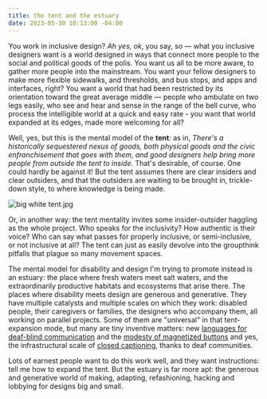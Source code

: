 ```yaml
---
title: the tent and the estuary
date: 2023-05-30 10:13:00 -04:00
---
```


You work in inclusive design? *Ah yes, ok*, you say, so — what you inclusive designers want is a world designed in ways that connect more people to the social and political goods of the polis. You want us all to be more aware, to gather more people into the mainstream. You want your fellow designers to make more flexible sidewalks, and thresholds, and bus stops, and apps and interfaces, right? You want a world that had been restricted by its orientation toward the great average middle — people who ambulate on two legs easily, who see and hear and sense in the range of the bell curve, who process the intelligible world at a quick and easy rate - you want that world expanded at its edges, made more welcoming for all?

Well, yes, but this is the mental model of the **tent**: as in, *There's a historically sequestered nexus of goods, both physical goods and the civic enfranchisement that goes with them, and good designers help bring more people from outside the tent to inside.* That's desirable, of course. One could hardly be against it! But the tent assumes there are clear insiders and clear outsiders, and that the outsiders are waiting to be brought in, trickle-down style, to where knowledge is being made.
>
![big white tent.jpg](/uploads/big%20white%20tent.jpg)

Or, in another way: the tent mentality invites some insider-outsider haggling as the whole project. Who speaks for the inclusivity? How authentic is their voice? Who can say what passes for properly inclusive, or semi-inclusive, or not inclusive at all? The tent can just as easily devolve into the groupthink pitfalls that plague so many movement spaces.

The mental model for disability and design I'm trying to promote instead is an estuary: the place where fresh waters meet salt waters, and the extraordinarily productive habitats and ecosystems that arise there. The places where disability meets design are generous and generative. They have multiple catalysts and multiple scales on which they work: disabled people, their caregivers or families, the designers who accompany them, all working on parallel projects. Some of them are "universal" in that tent-expansion mode, but many are tiny inventive matters: new [languages for deaf-blind communication](https://www.youtube.com/watch?v=8im72wFTa9Y&t=3s) and the [modesty of magnetized buttons](https://magnaready.com/)  and yes, the infrastructural scale of [closed captioning](https://www.ncicap.org/history-of-cc), thanks to deaf communities.

Lots of earnest people want to do this work well, and they want instructions: tell me how to expand the tent. But the estuary is far more apt: the generous and generative world of making, adapting, refashioning, hacking and lobbying for designs big and small.

